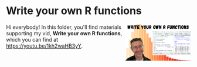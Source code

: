 # Write your own R functions
[<img src="functions thumb.png" align="right" height="100" />](<https://youtu.be/1kh2waHB3yY>)

Hi everybody! In this folder, you'll find materials supporting my vid, **Write your own R functions**, which you can find at <https://youtu.be/1kh2waHB3yY>. 

